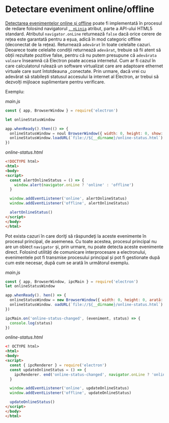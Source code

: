 # Detectare eveniment online/offline

[Detectarea evenimentelor online și offline](https://developer.mozilla.org/en-US/docs/Online_and_offline_events) poate fi implementată în procesul de redare folosind navigatorul [`. nLinia`](http://html5index.org/Offline%20-%20NavigatorOnLine.html) atribut, parte a API-ului HTML5 standard. Atributul `navigator.onLine` returnează `false` dacă orice cerere de rețea este garantată pentru a eșua, adică în mod categoric offline (deconectat de la rețea). Returnează `adevărat` în toate celelalte cazuri. Deoarece toate celelalte condiții returnează `adevărat`, trebuie să fii atent să obții rezultate pozitive false, pentru că nu putem presupune că `adevărata valoare` înseamnă că Electron poate accesa internetul. Cum ar fi cazul în care calculatorul rulează un software virtualizat care are adaptoare ethernet virtuale care sunt întotdeauna „conectate. Prin urmare, dacă vrei cu adevărat să stabilești statusul accesului la internet al Electron, ar trebui să dezvolți mijloace suplimentare pentru verificare.

Exemplu:

_main.js_

```javascript
const { app, BrowserWindow } = require('electron')

let onlineStatusWindow

app.whenReady().then(() => {
  onlineStatusWindow = noul BrowserWindow({ width: 0, height: 0, show: false })
  onlineStatusWindow.loadURL(`file://${__dirname}/online-status.html`)
})
```

_online-status.html_

```html
<!DOCTYPE html>
<html>
<body>
<script>
  const alertOnlineStatus = () => {
    window.alert(navigator.onLine ? 'online' : 'offline')
  }

  window.addEventListener('online', alertOnlineStatus)
  window.addEventListener('offline', alertOnlineStatus)

  alertOnlineStatus()
</script>
</body>
</html>
```

Pot exista cazuri în care doriţi să răspundeţi la aceste evenimente în procesul principal, de asemenea. Cu toate acestea, procesul principal nu are un obiect `navigator` și, prin urmare, nu poate detecta aceste evenimente direct. Folosind utilități de comunicare interprocesare a electronului, evenimentele pot fi transmise procesului principal și pot fi gestionate după cum este necesar, după cum se arată în următorul exemplu.

_main.js_

```javascript
const { app, BrowserWindow, ipcMain } = require('electron')
let onlineStatusWindow

app.whenReady(). hen() => {
  onlineStatusWindow = new BrowserWindow({ width: 0, height: 0, arată: fals, webPreferens: { nodeIntegration: true } })
  onlineStatusWindow. oadURL(`file://${__dirname}/online-status.html`)
})

ipcMain.on('online-status-changed', (eveniment, status) => {
  console.log(status)
})
```

_online-status.html_

```html
<! OCTYPE html>
<html>
<body>
<script>
  const { ipcRenderer } = require('electron')
  const updateOnlineStatus = () => {
    ipcRenderer. end('online-status-changed', navigator.onLine ? 'online' : 'offline')
  }

  window.addEventListener('online', updateOnlineStatus)
  window.addEventListener('offline', updateOnlineStatus)

  updateOnlineStatus()
</script>
</body>
</html>
```
